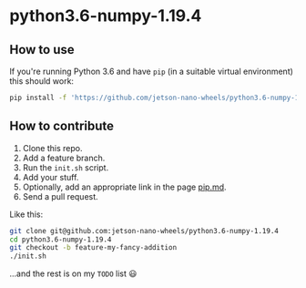 # python3.6-numpy-1.19.4

## How to use

If you're running Python 3.6 and have `pip` (in a suitable virtual environment) this should work:

```sh
pip install -f 'https://github.com/jetson-nano-wheels/python3.6-numpy-1.19.4'
```


## How to contribute

  1. Clone this repo.
  2. Add a feature branch.
  3. Run the `init.sh` script.
  4. Add your stuff.
  5. Optionally, add an appropriate link in the page [pip.md](pip.md).
  6. Send a pull request.

Like this:

```sh
git clone git@github.com:jetson-nano-wheels/python3.6-numpy-1.19.4
cd python3.6-numpy-1.19.4
git checkout -b feature-my-fancy-addition
./init.sh
```

...and the rest is on my `TODO` list 😃
